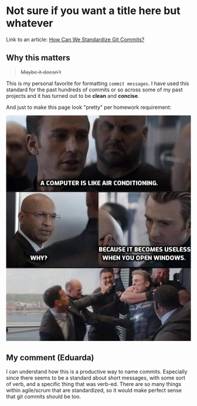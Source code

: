 # Not sure if you want a title here but whatever

Link to an article: [How Can We Standardize Git Commits?](https://www.alibabacloud.com/blog/597372)

## Why this matters

> ~~Maybe it doesn't~~

This is my personal favorite for formatting `commit messages`. I have used this standard for the past hundreds of commits or so across some of my past projects and it has turned out to be **clean** and **concise**.

And just to make this page look "pretty" per homework requirement:

<img src="res/a_random_meme.webp"/>

## My comment (Eduarda)

I can understand how this is a productive way to name commits. Especially since there seems to be a standard about short messages, with some sort of verb, and a specific thing that was verb-ed. There are so many things within agile/scrum that are standardized, so it would make perfect sense that git commits should be too.
